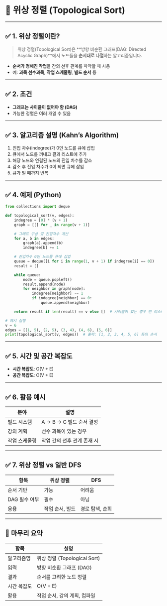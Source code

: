 
# 📘 위상 정렬 (Topological Sort)

---

## ✅ 1. 위상 정렬이란?

> 위상 정렬(Topological Sort)은 **방향 비순환 그래프(DAG: Directed Acyclic Graph)**에서 노드들을 **순서대로 나열**하는 알고리즘입니다.

- **순서가 정해진 작업**들 간의 선후 관계를 파악할 때 사용
- 예: **과목 선수과목**, **작업 스케줄링**, **빌드 순서** 등

---

## ✅ 2. 조건

- **그래프는 사이클이 없어야 함 (DAG)**
- 가능한 정렬은 여러 개일 수 있음

---

## ✅ 3. 알고리즘 설명 (Kahn’s Algorithm)

1. 진입 차수(indegree)가 0인 노드를 큐에 삽입
2. 큐에서 노드를 꺼내고 결과 리스트에 추가
3. 해당 노드와 연결된 노드의 진입 차수를 감소
4. 감소 후 진입 차수가 0이 되면 큐에 삽입
5. 큐가 빌 때까지 반복

---

## ✅ 4. 예제 (Python)

```python
from collections import deque

def topological_sort(v, edges):
    indegree = [0] * (v + 1)
    graph = [[] for _ in range(v + 1)]

    # 그래프 구성 및 진입차수 계산
    for a, b in edges:
        graph[a].append(b)
        indegree[b] += 1

    # 진입차수 0인 노드를 큐에 삽입
    queue = deque([i for i in range(1, v + 1) if indegree[i] == 0])
    result = []

    while queue:
        node = queue.popleft()
        result.append(node)
        for neighbor in graph[node]:
            indegree[neighbor] -= 1
            if indegree[neighbor] == 0:
                queue.append(neighbor)

    return result if len(result) == v else []  # 사이클이 있는 경우 빈 리스트

# 예시 실행
v = 6
edges = [(1, 5), (2, 5), (3, 4), (4, 6), (5, 6)]
print(topological_sort(v, edges))  # 출력: [1, 2, 3, 4, 5, 6] 등의 순서
```

---

## ✅ 5. 시간 및 공간 복잡도

- **시간 복잡도**: O(V + E)
- **공간 복잡도**: O(V + E)

---

## ✅ 6. 활용 예시

| 분야 | 설명 |
|------|------|
| 빌드 시스템 | A → B → C 빌드 순서 결정 |
| 강의 계획 | 선수 과목이 있는 경우 |
| 작업 스케줄링 | 작업 간의 선후 관계 존재 시 |

---

## ✅ 7. 위상 정렬 vs 일반 DFS

| 항목 | 위상 정렬 | DFS |
|------|-----------|-----|
| 순서 기반 | 가능 | 어려움 |
| DAG 필수 여부 | 필수 | 아님 |
| 응용 | 작업 순서, 빌드 | 경로 탐색, 순회 |

---

## 🎯 마무리 요약

| 항목 | 설명 |
|------|------|
| 알고리즘명 | 위상 정렬 (Topological Sort) |
| 입력 | 방향 비순환 그래프 (DAG) |
| 결과 | 순서를 고려한 노드 정렬 |
| 시간 복잡도 | O(V + E) |
| 활용 | 작업 순서, 강의 계획, 컴파일 |

